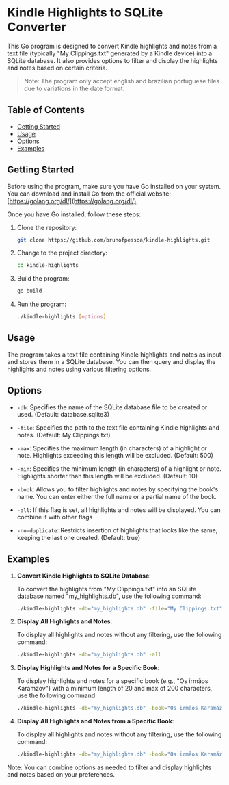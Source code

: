 # Kindle Highlights to SQLite Converter

This Go program is designed to convert Kindle highlights and notes from a text file (typically "My Clippings.txt" generated by a Kindle device) into a SQLite database. It also provides options to filter and display the highlights and notes based on certain criteria.

>Note: The program only accept english and brazilian portuguese files due to variations in the date format.

## Table of Contents
- [Getting Started](#getting-started)
- [Usage](#usage)
- [Options](#options)
- [Examples](#examples)

## Getting Started

Before using the program, make sure you have Go installed on your system. You can download and install Go from the official website: [https://golang.org/dl/](https://golang.org/dl/)

Once you have Go installed, follow these steps:

1. Clone the repository:
   ```bash
   git clone https://github.com/brunofpessoa/kindle-highlights.git
   ```

2. Change to the project directory:
   ```bash
   cd kindle-highlights
   ```

3. Build the program:
   ```bash
   go build
   ```

4. Run the program:
   ```bash
   ./kindle-highlights [options]
   ```

## Usage

The program takes a text file containing Kindle highlights and notes as input and stores them in a SQLite database. You can then query and display the highlights and notes using various filtering options.

## Options

- `-db`: Specifies the name of the SQLite database file to be created or used. (Default: database.sqlite3)

- `-file`: Specifies the path to the text file containing Kindle highlights and notes. (Default: My Clippings.txt)

- `-max`: Specifies the maximum length (in characters) of a highlight or note. Highlights exceeding this length will be excluded. (Default: 500)

- `-min`: Specifies the minimum length (in characters) of a highlight or note. Highlights shorter than this length will be excluded. (Default: 10)

- `-book`: Allows you to filter highlights and notes by specifying the book's name. You can enter either the full name or a partial name of the book.

- `-all`: If this flag is set, all highlights and notes will be displayed. You can combine it with other flags

- `-no-duplicate`: Restricts insertion of highlights that looks like the same, keeping the last one created. (Default: true)

## Examples

1. **Convert Kindle Highlights to SQLite Database**:

   To convert the highlights from "My Clippings.txt" into an SQLite database named "my_highlights.db", use the following command:

   ```bash
   ./kindle-highlights -db="my_highlights.db" -file="My Clippings.txt"
   ```

2. **Display All Highlights and Notes**:

   To display all highlights and notes without any filtering, use the following command:

   ```bash
   ./kindle-highlights -db="my_highlights.db" -all
   ```

3. **Display Highlights and Notes for a Specific Book**:

   To display highlights and notes for a specific book (e.g., "Os irmãos Karamzov") with a minimum length of 20 and max of 200 characters, use the following command:

   ```bash
   ./kindle-highlights -db="my_highlights.db" -book="Os irmãos Karamázov" -min=20 -max=200
   ```


4. **Display All Highlights and Notes from a Specific Book**:

   To display all highlights and notes without any filtering, use the following command:

   ```bash
   ./kindle-highlights -db="my_highlights.db" -book="Os irmãos Karamázov" -all
   ```

Note: You can combine options as needed to filter and display highlights and notes based on your preferences.